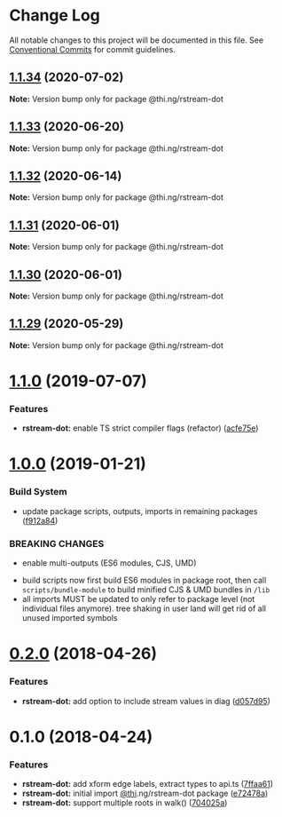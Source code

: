 # Change Log

All notable changes to this project will be documented in this file.
See [Conventional Commits](https://conventionalcommits.org) for commit guidelines.

## [1.1.34](https://github.com/thi-ng/umbrella/compare/@thi.ng/rstream-dot@1.1.33...@thi.ng/rstream-dot@1.1.34) (2020-07-02)

**Note:** Version bump only for package @thi.ng/rstream-dot





## [1.1.33](https://github.com/thi-ng/umbrella/compare/@thi.ng/rstream-dot@1.1.32...@thi.ng/rstream-dot@1.1.33) (2020-06-20)

**Note:** Version bump only for package @thi.ng/rstream-dot





## [1.1.32](https://github.com/thi-ng/umbrella/compare/@thi.ng/rstream-dot@1.1.31...@thi.ng/rstream-dot@1.1.32) (2020-06-14)

**Note:** Version bump only for package @thi.ng/rstream-dot





## [1.1.31](https://github.com/thi-ng/umbrella/compare/@thi.ng/rstream-dot@1.1.30...@thi.ng/rstream-dot@1.1.31) (2020-06-01)

**Note:** Version bump only for package @thi.ng/rstream-dot





## [1.1.30](https://github.com/thi-ng/umbrella/compare/@thi.ng/rstream-dot@1.1.29...@thi.ng/rstream-dot@1.1.30) (2020-06-01)

**Note:** Version bump only for package @thi.ng/rstream-dot





## [1.1.29](https://github.com/thi-ng/umbrella/compare/@thi.ng/rstream-dot@1.1.28...@thi.ng/rstream-dot@1.1.29) (2020-05-29)

**Note:** Version bump only for package @thi.ng/rstream-dot





# [1.1.0](https://github.com/thi-ng/umbrella/compare/@thi.ng/rstream-dot@1.0.26...@thi.ng/rstream-dot@1.1.0) (2019-07-07)

### Features

* **rstream-dot:** enable TS strict compiler flags (refactor) ([acfe75e](https://github.com/thi-ng/umbrella/commit/acfe75e))

# [1.0.0](https://github.com/thi-ng/umbrella/compare/@thi.ng/rstream-dot@0.2.64...@thi.ng/rstream-dot@1.0.0) (2019-01-21)

### Build System

* update package scripts, outputs, imports in remaining packages ([f912a84](https://github.com/thi-ng/umbrella/commit/f912a84))

### BREAKING CHANGES

* enable multi-outputs (ES6 modules, CJS, UMD)

- build scripts now first build ES6 modules in package root, then call
  `scripts/bundle-module` to build minified CJS & UMD bundles in `/lib`
- all imports MUST be updated to only refer to package level
  (not individual files anymore). tree shaking in user land will get rid of
  all unused imported symbols

<a name="0.2.0"></a>
# [0.2.0](https://github.com/thi-ng/umbrella/compare/@thi.ng/rstream-dot@0.1.2...@thi.ng/rstream-dot@0.2.0) (2018-04-26)

### Features

* **rstream-dot:** add option to include stream values in diag ([d057d95](https://github.com/thi-ng/umbrella/commit/d057d95))

<a name="0.1.0"></a>
# 0.1.0 (2018-04-24)

### Features

* **rstream-dot:** add xform edge labels, extract types to api.ts ([7ffaa61](https://github.com/thi-ng/umbrella/commit/7ffaa61))
* **rstream-dot:** initial import [@thi](https://github.com/thi).ng/rstream-dot package ([e72478a](https://github.com/thi-ng/umbrella/commit/e72478a))
* **rstream-dot:** support multiple roots in walk() ([704025a](https://github.com/thi-ng/umbrella/commit/704025a))
